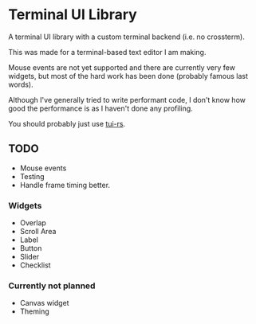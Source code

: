 # Terminal UI Library

A terminal UI library with a custom terminal backend (i.e. no crossterm).

This was made for a terminal-based text editor I am making.

Mouse events are not yet supported and there are currently very few widgets, but most of the hard work has been done (probably famous last words).

Although I've generally tried to write performant code, I don't know how good the performance is as I haven't done any profiling.

You should probably just use [tui-rs](https://github.com/fdehau/tui-rs).

## TODO

- Mouse events
- Testing
- Handle frame timing better.

### Widgets

- Overlap
- Scroll Area
- Label
- Button
- Slider
- Checklist

### Currently not planned

- Canvas widget
- Theming
